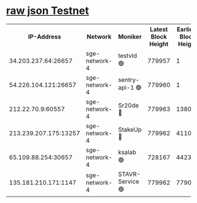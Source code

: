 
[raw json Testnet](https://rpc-check.sget.stavr.tech/sget/rpc-sget-result.json)
=


<table><tr><th>IP-Address</th><th>Network</th><th>Moniker</th><th>Latest Block Height</th><th>Earliest Block Height</th><th>Catching Up</th><th>Tx Index</th><th>Voting Power</th><th>Scan Time</th></tr><tr><td>34.203.237.64:26657</td><td>sge-network-4</td><td>testvld 🟢</td><td>779957</td><td>1</td><td>False</td><td>on</td><td>0</td><td>2023-12-23T22:16:42.612712839UTC</td></tr><tr><td>54.226.104.121:26657</td><td>sge-network-4</td><td>sentry-api-1 🟢</td><td>779960</td><td>1</td><td>False</td><td>on</td><td>0</td><td>2023-12-23T22:16:57.620845605UTC</td></tr><tr><td>212.22.70.9:60557</td><td>sge-network-4</td><td>Sr20de 🔴</td><td>779963</td><td>138001</td><td>False</td><td>on</td><td>99</td><td>2023-12-23T22:17:11.472172669UTC</td></tr><tr><td>213.239.207.175:13257</td><td>sge-network-4</td><td>StakeUp 🔴</td><td>779962</td><td>411001</td><td>False</td><td>off</td><td>100</td><td>2023-12-23T22:17:06.111803995UTC</td></tr><tr><td>65.109.88.254:30657</td><td>sge-network-4</td><td>ksalab 🟢</td><td>728167</td><td>442343</td><td>False</td><td>off</td><td>0</td><td>2023-12-23T22:17:10.916508971UTC</td></tr><tr><td>135.181.210.171:1147</td><td>sge-network-4</td><td>STAVR-Service 🟢</td><td>779962</td><td>779001</td><td>False</td><td>on</td><td>0</td><td>2023-12-23T22:17:06.460066253UTC</td></tr></table>
